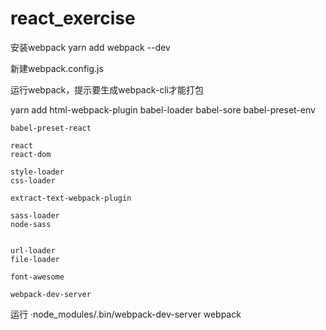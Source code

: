 # react_exercise

安装webpack
yarn add webpack --dev

新建webpack.config.js

运行webpack，提示要生成webpack-cli才能打包

yarn add 
    html-webpack-plugin
    babel-loader
    babel-sore
    babel-preset-env

    babel-preset-react

    react
    react-dom

    style-loader
    css-loader

    extract-text-webpack-plugin

    sass-loader
    node-sass


    url-loader
    file-loader

    font-awesome

    webpack-dev-server

运行
·node_modules/.bin/webpack-dev-server
 webpack




